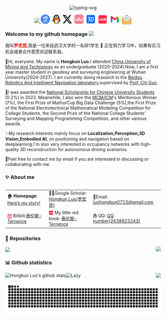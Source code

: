 <!--
 * @Author: Hongkun Luo
 * @Date: 2024-04-04 11:43:18
 * @LastEditors: Hongkun Luo
 * @Description: 
 * 
 * Hongkun Luo
-->
<p align="center">
   <img src="https://readme-typing-svg.herokuapp.com?font=Zhi+Mang+Xing&size=28&pause=1000&color=232488&background=37418000&center=%E7%9C%9F%E7%9A%84&vCenter=%E7%9C%9F%E7%9A%84&multiline=true&repeat=%E7%9C%9F%E7%9A%84&random=%E7%9C%9F%E7%9A%84&width=435&lines=%E5%85%89%E8%80%8C%E4%B8%8D%E8%80%80%EF%BC%8C%E9%9D%99%E6%B0%B4%E6%B5%81%E6%B7%B1+-%E3%80%8A%E9%81%93%E5%BE%B7%E7%BB%8F%E3%80%8B" alt="typing-svg">
</p>

<p align="center">
<a title="Hits" target="_blank" href="https://github.com/luohongk/luohongk"><img src="https://hits.b3log.org/luohongk/luohongk.svg" >
</a>
<a href="https://scholar.google.com/citations?user=YGJnL3AAAAAJ&hl=zh-CN" target="_blank"><img src="./images/google_scholar.png" height="30px" style="margin-bottom:-3px"></a>&nbsp;
<a href="./images/qq_num.png" target="_blank"><img src="./images/QQ.png" height="30px" style="margin-bottom:-3px"></a>&nbsp;
<a href="https://x.com/LuoHongKun2002" target="_blank"><img src="./images/X_icon.png" height="30px" style="margin-bottom:-3px"></a>&nbsp;
<a href="https://space.bilibili.com/688837845?spm_id_from=333.1007.0.0" target="_blank"><img src="./images/bilibili.png" height="30px" style="margin-bottom:-3px"></a>&nbsp;
<a href="https://www.zhihu.com/people/xiu-xue-chu-neng-ing" target="_blank"><img src="./images/zhihu.png" height="30px" style="margin-bottom:-3px"></a>&nbsp; 
<a href="https://www.xiaohongshu.com/user/profile/65955d5e00000000220065a9" target="_blank"><img src="./images/xiaohongshu.png" height="31px" style="margin-bottom:-4px"></a>&nbsp;
<a href="mailto:luohongkun0715@gmail.com" target="_blank"><img src="./images/gmail.png" height="31px" style="margin-bottom:-4px"></a>&nbsp;
<a href="mailto:luohongkun@whu.edu.cn" target="_blank"><img src="./images/email.png" height="31px" style="margin-bottom:-5px"></a>

<!-- github粉丝数设置 -->
<!-- <a title="github" target="_blank" href="https://github.com/luohongk/"><img src="https://img.shields.io/badge/dynamic/json?label=GitHub&suffix=%20followers&query=%24.data.totalSubs&url=https%3A%2F%2Fapi.spencerwoo.com%2Fsubstats%2F%3Fsource%3Dgithub%26queryKey%3Dluohongk&labelColor=282c34&color=353940&logo=github&longCache=true" ></a> -->
</p>

<table>

###  Welcome to my github homepage <a href="https://www.gautamkrishnar.com/"><img src="https://media.giphy.com/media/uJkJj0HtBWxnklqHJ9/giphy.gif?cid=82a1493bxe6aq1jb1rsn8zgiyodklnlima2kz4ankjmxq6ew&ep=v1_stickers_trending&rid=giphy.gif&ct=s" width="5%"></a>

<link rel="stylesheet" href="./css/file.css" type="text/css">

我叫<span style="color: red;">**罗宏昆**</span>,我是一位来自武汉大学的一名研1学生 :rofl:
正在努力学习中，如果有实习机会或者合作意愿欢迎联系我。

<p class="italic">🌟Hi, everyone. My name is  <strong>Hongkun Luo</strong>.I attended <a href="https://cesi.cumt.edu.cn/">China University of Mining and Technology</a> as an undergraduate (2020-2024).Now, I am a first year master student in geodesy and surveying engineering at Wuhan University(2024-2027). I am currently doing research in the <a href="https://www.zhiyuteam.com/">Beidou Robotics And Intelligent Navigation laboratory</a>,supervised by <a href="https://jszy.whu.edu.cn/guochi/zh_CN/index.htm">Prof. Chi Guo</a>.</p>
<p class="italic">🎇I was awarded the <a href="http://www.moe.gov.cn/srcsite/A05/s7505/202401/t20240117_1100766.html">National Scholarship for Chinese University Students</a> (0.2%) in 2023. Meanwhile, I also won the <a href="https://www.comap.com/contests/mcm-icm">MCM/ICM</a>'s Meritorious Winner (7%), the First Prize of MathorCup Big Data Challenge (5%),the First Prize of the National Electrotechnical Mathematical Modeling Competition for College Students, the Second Prize of the National College Students' Surveying and Mapping Programming Competition, and other various awards.</p>
<p class="italic">✨My research interests mainly focus on <b>Localization,Perception,3D Vision,Embodied AI</b>, on positioning and navigation based on deeplearning.I'm also very interested in occupancy networks with high-quality 3D reconstruction for autonomous driving scenarios.</p>
<p class="red-bold-large">📧Feel free to contact me by email if you are interested in discussing or collaborating with me.</p>

### ✨ About me
<table width="100%">
  <tr>
    <td>🏠 <b>Homepage</b>: <a href="https://luohongkun.com/" target="_blank">Here’s my story!</a></td>
    <td>👨‍🎓Google Scholar: <a href="https://scholar.google.com/citations?user=YGJnL3AAAAAJ&hl=zh-CN" target="_blank">Hongkun Luo(罗宏昆)</a></td>
    <td>📧Email: <a href="mailto:luohongkun0715@gmail.com" target="_blank">luohongkun0715@gmail.com</a></td>
  </tr>
	
  <tr>
    <td> <img src="./images/bilibili.png" style="height: 15px; vertical-align: middle;">  Bilibili:<a href="https://space.bilibili.com/688837845?spm_id_from=333.1007.0.0" target="_blank">泰伦斯-Ternence</a></td>
    <td> <img src="./images/xiaohongshu.png" style="height: 15px; vertical-align: middle;"> My little red book: <a href="https://www.xiaohongshu.com/user/profile/65955d5e00000000220065a9" target="_blank">泰伦斯-Ternence</a></td>
	<td> <img src="./images/QQ.png" style="height: 15px; vertical-align: middle;"> QQ: <a href="./images/qq_num.png" targe="_blank">QQ number(2638923243)</a> </td>
  </tr>
</table>

### 📁 Repositories

  <a href="https://github.com/luohongk/SuperVINS"><img align="center" src="https://github-readme-stats.vercel.app/api/pin/?username=luohongk&repo=SuperVINS&theme=flag-india" /></a>
  <a href="https://github.com/luohongk/CeHuiProgramDesign"><img align="right" src="https://github-readme-stats.vercel.app/api/pin/?username=luohongk&repo=CeHuiProgramDesign&theme=flag-india" /></a>


### 📊 Github statistics
<div align=center>
<a href="https://github.com/luohongk"><img align="left" src="https://github-readme-stats.vercel.app/api?username=luohongk&show_icons=true&include_all_commits=true&theme=vue&hide_border=true" alt="Hongkun Luo's github stats" /></a>
<a href="https://github.com/luohongk"><img align="right" src="https://github-readme-stats.vercel.app/api/top-langs/?username=luohongk&layout=compact&theme=vue&hide_border=true" /></a>
</div>

<img src="https://github-readme-activity-graph.vercel.app/graph?username=luohongk&theme=minimal&custom_title=Activity&radius=30&height=250" alt="Lazy">



![Snake animation](https://raw.githubusercontent.com/luohongk/luohongk/output/github-contribution-grid-snake.svg)
</table>
